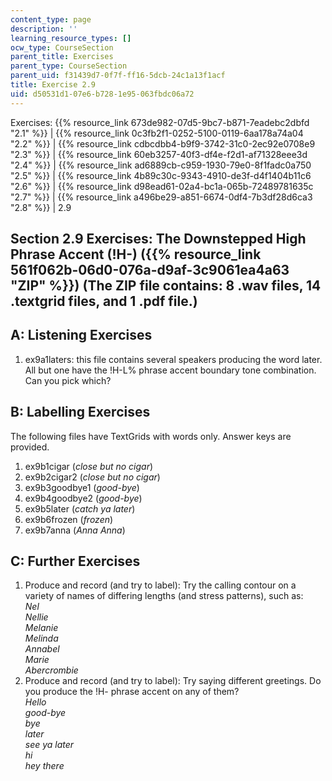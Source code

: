 ```yaml
---
content_type: page
description: ''
learning_resource_types: []
ocw_type: CourseSection
parent_title: Exercises
parent_type: CourseSection
parent_uid: f31439d7-0f7f-ff16-5dcb-24c1a13f1acf
title: Exercise 2.9
uid: d50531d1-07e6-b728-1e95-063fbdc06a72
---
```


Exercises: {{% resource_link 673de982-07d5-9bc7-b871-7eadebc2dbfd "2.1" %}} | {{% resource_link 0c3fb2f1-0252-5100-0119-6aa178a74a04 "2.2" %}} | {{% resource_link cdbcdbb4-b9f9-3742-31c0-2ec92e0708e9 "2.3" %}} | {{% resource_link 60eb3257-40f3-df4e-f2d1-af71328eee3d "2.4" %}} | {{% resource_link ad6889cb-c959-1930-79e0-8f1fadc0a750 "2.5" %}} | {{% resource_link 4b89c30c-9343-4910-de3f-d4f1404b11c6 "2.6" %}} | {{% resource_link d98ead61-02a4-bc1a-065b-72489781635c "2.7" %}} | {{% resource_link a496be29-a851-6674-0df4-7b3df28d6ca3 "2.8" %}} | 2.9

Section 2.9 Exercises: The Downstepped High Phrase Accent (!H-) ({{% resource_link 561f062b-06d0-076a-d9af-3c9061ea4a63 "ZIP" %}}) (The ZIP file contains: 8 .wav files, 14 .textgrid files, and 1 .pdf file.)
------------------------------------------------------------------------------------------------------------------------------------------------------------------------------------------

A: Listening Exercises
----------------------

1.  ex9a1laters: this file contains several speakers producing the word later. All but one have the !H-L% phrase accent boundary tone combination. Can you pick which?

B: Labelling Exercises
----------------------

The following files have TextGrids with words only. Answer keys are provided.

1.  ex9b1cigar (_close but no cigar_)
2.  ex9b2cigar2 (_close but no cigar_)
3.  ex9b3goodbye1 (_good-bye_)
4.  ex9b4goodbye2 (_good-bye_)
5.  ex9b5later (_catch ya later_)
6.  ex9b6frozen (_frozen_)
7.  ex9b7anna (_Anna Anna_)

C: Further Exercises
--------------------

1.  Produce and record (and try to label): Try the calling contour on a variety of names of differing lengths (and stress patterns), such as:  
    _Nel_  
    _Nellie_  
    _Melanie_  
    _Melinda_  
    _Annabel_  
    _Marie_  
    _Abercrombie_
2.  Produce and record (and try to label): Try saying different greetings. Do you produce the !H- phrase accent on any of them?  
    _Hello_  
    _good-bye_  
    _bye_  
    _later_  
    _see ya later_  
    _hi_  
    _hey there_